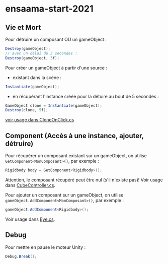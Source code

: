 # ensaama-start-2021

## Vie et Mort
Pour détruire un composant OU un gameObject :
```csharp
Destroy(gameObject);
// avec un délai de 3 secondes :
Destroy(gameObject, 3f);
```

Pour créer un gameObject à partir d'une source :
- existant dans la scène :
```csharp
Instantiate(gameObject);
```
- en récupérant l'instance créée pour la détuire au bout de 5 secondes : 
```csharp
GameObject clone = Instantiate(gameObject); 
Destroy(clone, 5f);
```
[voir usage dans CloneOnClick.cs](./Assets/Scripts/CloneOnClick.cs)

## Component (Accès à une instance, ajouter, détruire)

Pour récupérer un composant existant sur un gameObject, 
on utilise `GetComponent<MonComposant>()`, par exemple : 
```csharp
Rigidbody body = GetComponent<Rigidbody>();
```
Attention, le composant récupéré peut être nul (s'il n'existe pas)!
Voir usage dans [CubeController.cs](./Assets/Scripts/CubeController.cs).

Pour ajouter un composant sur un gameObject,
on utilise `gameObject.AddComponent<MonComposant>()`, par exemple : 
```csharp
gameObject.AddComponent<Rigidbody>();
```
Voir usage dans [Eye.cs](./Assets/Scripts/Eye.cs).

## Debug

Pour mettre en pause le moteur Unity :
```csharp
Debug.Break();
```
